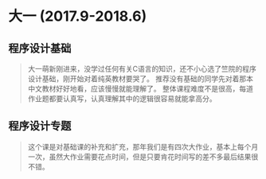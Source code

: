 # 大一 (2017.9-2018.6)

## 程序设计基础
> 大一萌新刚进来，没学过任何有关C语言的知识，还不小心选了竺院的程序设计基础，刚开始对着纯英教材要哭了。
> 推荐没有基础的同学先对着那本中文教材好好地看，应该慢慢就能理解了。
> 整体课程难度不是很高，每道作业题都要认真写，认真理解其中的逻辑很容易就能拿高分。

## 程序设计专题
> 这个课是对基础课的补充和扩充，那年我们是有四次大作业，基本上每个月一次，虽然大作业需要花点时间，但是只要肯花时间写的差不多最后结果很不错。